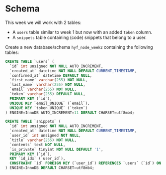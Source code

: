 # Schema

This week we will work with 2 tables:
- A `users` table similar to week 1 but now with an added `token` column.
- A `snippets` table containing (code) snippets that belong to a user.

Create a new database/schema `hyf_node_week2` containing the following tables:

```sql
CREATE TABLE `users` (
  `id` int unsigned NOT NULL AUTO_INCREMENT,
  `created_at` datetime NOT NULL DEFAULT CURRENT_TIMESTAMP,
  `confirmed_at` datetime DEFAULT NULL,
  `first_name` varchar(255) NOT NULL,
  `last_name` varchar(255) NOT NULL,
  `email` varchar(255) NOT NULL,
  `token` varchar(255) DEFAULT NULL,
  PRIMARY KEY (`id`),
  UNIQUE KEY `email_UNIQUE` (`email`),
  UNIQUE KEY `token_UNIQUE` (`token`)
) ENGINE=InnoDB AUTO_INCREMENT=11 DEFAULT CHARSET=utf8mb4;

CREATE TABLE `snippets` (
  `id` int unsigned NOT NULL AUTO_INCREMENT,
  `created_at` datetime NOT NULL DEFAULT CURRENT_TIMESTAMP,
  `user_id` int unsigned NOT NULL,
  `title` varchar(255) NOT NULL,
  `contents` text NOT NULL,
  `is_private` tinyint NOT NULL DEFAULT '1',
  PRIMARY KEY (`id`),
  KEY `id_idx` (`user_id`),
  CONSTRAINT `id` FOREIGN KEY (`user_id`) REFERENCES `users` (`id`) ON DELETE RESTRICT
) ENGINE=InnoDB DEFAULT CHARSET=utf8mb4;
```
